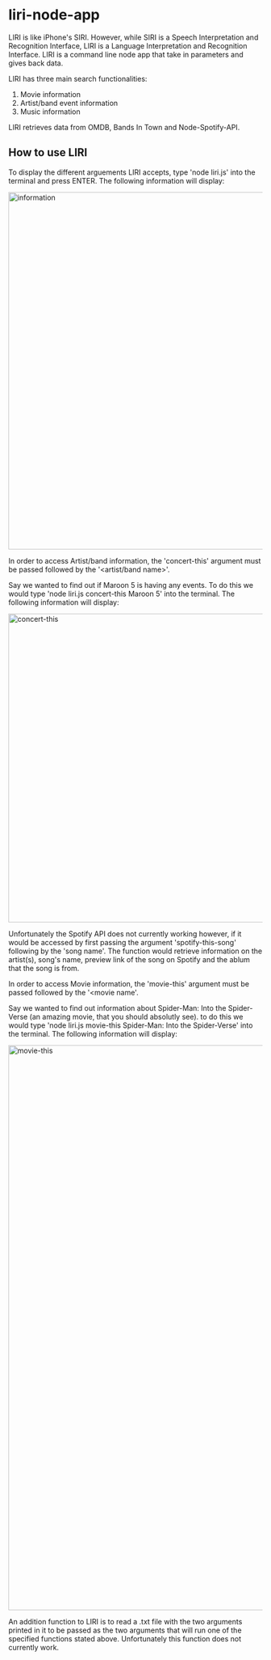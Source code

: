 # liri-node-app

LIRI is like iPhone's SIRI. However, while SIRI is a Speech Interpretation and Recognition Interface, LIRI is a Language Interpretation and Recognition Interface. LIRI is a command line node app that take in parameters and gives back data.

LIRI has three main search functionalities:
1) Movie information
2) Artist/band event information
3) Music information

LIRI retrieves data from OMDB, Bands In Town and Node-Spotify-API.

## How to use LIRI

To display the different arguements LIRI accepts, type 'node liri.js' into the terminal and press ENTER. The following information will display:

<img width="707" alt="information" src="https://user-images.githubusercontent.com/14854129/52764199-a2aff400-2fe4-11e9-864f-607c13214025.png">

In order to access Artist/band information, the 'concert-this' argument must be passed followed by the '<artist/band name>'.

Say we wanted to find out if Maroon 5 is having any events. To do this we would type 'node liri.js concert-this Maroon 5' into the terminal. The following information will display:

<img width="611" alt="concert-this" src="https://user-images.githubusercontent.com/14854129/52764161-801ddb00-2fe4-11e9-9370-7e23f7db1618.png">

Unfortunately the Spotify API does not currently working however, if it would be accessed by first passing the argument 'spotify-this-song' following by the 'song name'. The function would retrieve information on the artist(s), song's name, preview link of the song on Spotify and the ablum that the song is from.

In order to access Movie information, the 'movie-this' argument must be passed followed by the '<movie name'.

Say we wanted to find out information about Spider-Man: Into the Spider-Verse (an amazing movie, that you should absolutly see). to do this we would type 'node liri.js movie-this Spider-Man: Into the Spider-Verse' into the terminal. The following information will display:

<img width="1118" alt="movie-this" src="https://user-images.githubusercontent.com/14854129/52764967-cde81280-2fe7-11e9-9eb8-f1a23933b3fd.png">

An addition function to LIRI is to read a .txt file with the two arguments printed in it to be passed as the two arguments that will run one of the specified functions stated above. Unfortunately this function does not currently work.

